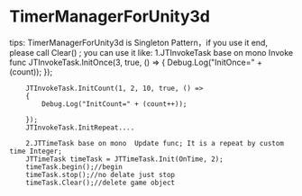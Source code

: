 # TimerManagerForUnity3d
tips: TimerManagerForUnity3d is Singleton Pattern，if you use it end, please call Clear() ;
you can use it like:
        1.JTInvokeTask base on mono Invoke func
        JTInvokeTask.InitOnce(3, true, () =>
        {
            Debug.Log("InitOnce=" + (count));
        });
        
        JTInvokeTask.InitCount(1, 2, 10, true, () =>
        {
            Debug.Log("InitCount=" + (count++));

        });
        JTInvokeTask.InitRepeat....
        
        2.JTTimeTask base on mono  Update func; It is a repeat by custom time Integer;
        JTTimeTask timeTask = JTTimeTask.Init(OnTime, 2);
        timeTask.begin();//begin
        timeTask.stop();//no delate just stop
        timeTask.Clear();//delete game object
        
        
